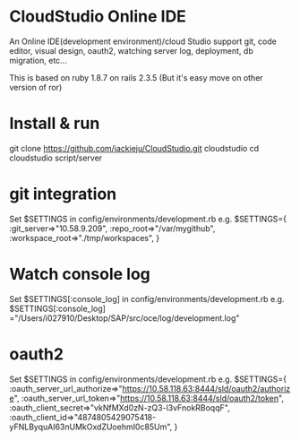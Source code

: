 # CloudStudio Online IDE
An Online IDE(development environment)/cloud Studio support git, code editor, visual design, oauth2, watching server log, deployment, db migration, etc... 

This is based on ruby 1.8.7 on rails 2.3.5 (But it's easy move on other version of ror)

Install & run
===
git clone https://github.com/jackieju/CloudStudio.git cloudstudio
cd cloudstudio
script/server

git integration
===
Set $SETTINGS in config/environments/development.rb
e.g.
	$SETTINGS={
        :git_server=>"10.58.9.209",
        :repo_root=>"/var/mygithub",
        :workspace_root=>"./tmp/workspaces",
	}

Watch console log
==
Set $SETTINGS[:console_log] in config/environments/development.rb
e.g.
$SETTINGS[:console_log] ="/Users/i027910/Desktop/SAP/src/oce/log/development.log"


oauth2
===
Set $SETTINGS in config/environments/development.rb
e.g.
	$SETTINGS={
		:oauth_server_url_authorize=>"https://10.58.118.63:8444/sld/oauth2/authorize",
		:oauth_server_url_token=>"https://10.58.118.63:8444/sld/oauth2/token",
		:oauth_client_secret=>"vkNfMXd0zN-zQ3-l3vFnokRBoqqF",
		:oauth_client_id=>"4874805429075418-yFNLByquAI63nUMkOxdZUoehmI0c85Um",
	}

